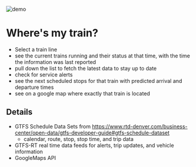 ![demo](https://github.com/Pierre81385/rtd_flutter/blob/main/rtd/lib/assets/train1.gif?raw=true)

# Where's my train?

- Select a train line
- see the current trains running and their status at that time, with the time the information was last reported
- pull down the list to fetch the latest data to stay up to date
- check for service alerts
- see the next scheduled stops for that train with predicted arrival and departure times
- see on a google map where exactly that train is located

## Details

- GTFS Schedule Data Sets from https://www.rtd-denver.com/business-center/open-data/gtfs-developer-guide#gtfs-schedule-dataset
  - calendar, route, stop, stop time, and trip data
- GTFS-RT real time data feeds for alerts, trip updates, and vehicle information
- GoogleMaps API
